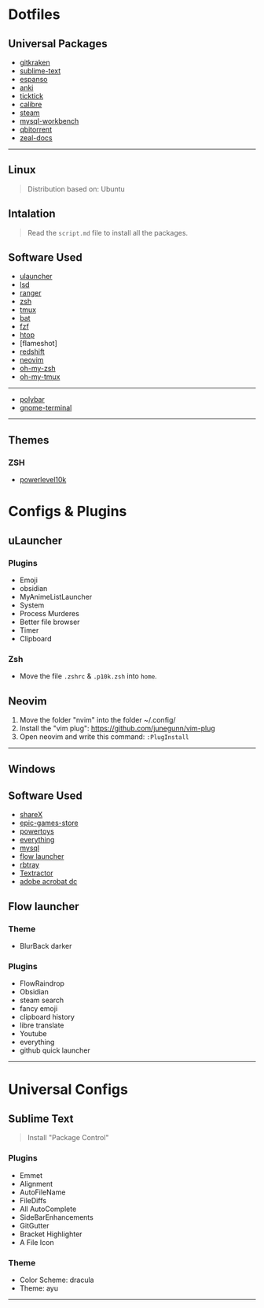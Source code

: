 # Dotfiles

## Universal Packages

- [gitkraken](https://snapcraft.io/install/gitkraken/)
- [sublime-text](https://www.sublimetext.com/)
- [espanso](https://espanso.org/)
- [anki](https://apps.ankiweb.net/)
- [ticktick](https://ticktick.com/)
- [calibre](https://calibre-ebook.com/download)
- [steam](https://store.steampowered.com/about/)
- [mysql-workbench]()
- [qbitorrent](https://www.qbittorrent.org/)
- [zeal-docs](https://zealdocs.org/)

---

## Linux

> Distribution based on: Ubuntu

## Intalation 

> Read the `script.md` file to install all the packages.

## Software Used

- [ulauncher](https://ulauncher.io/)
- [lsd](https://github.com/Peltoche/lsd)
- [ranger](https://github.com/ranger/ranger)
- [zsh](https://github.com/zsh-users/zsh)
- [tmux](https://github.com/tmux/tmux)
- [bat](https://github.com/sharkdp/bat)
- [fzf](https://github.com/junegunn/fzf)
- [htop](https://htop.dev/)
- [flameshot]
- [redshift](https://github.com/jonls/redshift)
- [neovim](https://github.com/neovim/neovim)
- [oh-my-zsh](https://github.com/ohmyzsh/ohmyzsh)
- [oh-my-tmux](https://github.com/gpakosz/.tmux)

---

- [polybar](https://github.com/polybar/polybar)
- [gnome-terminal](https://github.com/GNOME/gnome-terminal)

---

## Themes

### ZSH
- [powerlevel10k](https://github.com/romkatv/powerlevel10k)

# Configs & Plugins
## uLauncher

### Plugins
- Emoji
- obsidian
- MyAnimeListLauncher
- System
- Process Murderes
- Better file browser
- Timer
- Clipboard

### Zsh
- Move the file `.zshrc` & `.p10k.zsh` into `home`.

## Neovim

1. Move the folder "nvim" into the folder ~/.config/
2. Install the "vim plug": https://github.com/junegunn/vim-plug
3. Open neovim and write this command: `:PlugInstall`

---

## Windows

## Software Used

- [shareX](https://getsharex.com/)
- [epic-games-store](https://store.epicgames.com/es-MX/)
- [powertoys](https://docs.microsoft.com/en-us/windows/powertoys/)
- [everything](https://www.voidtools.com/)
- [mysql]()
- [flow launcher](https://www.flowlauncher.com/)
- [rbtray](http://rbtray.sourceforge.net/)
- [Textractor](https://github.com/Artikash/Textractor)
- [adobe acrobat dc]()

## Flow launcher

### Theme
- BlurBack darker

### Plugins
- FlowRaindrop
- Obsidian
- steam search
- fancy emoji
- clipboard history
- libre translate
- Youtube
- everything
- github quick launcher

---

# Universal Configs

## Sublime Text
> Install "Package Control"

### Plugins
- Emmet
- Alignment
- AutoFileName
- FileDiffs
- All AutoComplete
- SideBarEnhancements
- GitGutter
- Bracket Highlighter
- A File Icon

### Theme
- Color Scheme: dracula
- Theme: ayu

---